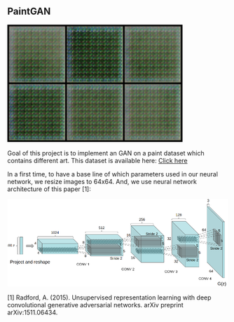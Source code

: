 ## PaintGAN

<img src="resources/divers/gif/64x64.gif" width="400">

Goal of this project is to implement an GAN on a paint dataset which contains different art.
This dataset is available here: <a target="blank" href="https://huggingface.co/datasets/huggan/wikiart">Click here</a>

In a first time, to have a base line of which parameters used in our neural network, we resize images to 64x64.
And, we use neural network architecture of this paper [1]:

<img src="resources/divers/architecture64x64.png">


[1] Radford, A. (2015). Unsupervised representation learning with deep convolutional generative adversarial networks. arXiv preprint arXiv:1511.06434.
